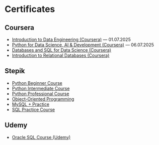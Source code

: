 # Certificates

## Coursera

- [Introduction to Data Engineering (Coursera)](https://www.coursera.org/account/accomplishments/verify/6XFV92CM88JB) — 01.07.2025  
- [Python for Data Science, AI & Development (Coursera)](https://www.coursera.org/account/accomplishments/verify/RE1QJ5J27Q9M) — 06.07.2025  
- [Databases and SQL for Data Science (Coursera)](https://www.coursera.org/account/accomplishments/verify/7MXBOZMD8SHE)  
- [Introduction to Relational Databases (Coursera)](https://www.coursera.org/account/accomplishments/verify/Q1QM933TRCOI)

## Stepik

- [Python Beginner Course](https://stepik.org/cert/2056820?lang=en)  
- [Python Intermediate Course](https://stepik.org/cert/2341634?lang=en)  
- [Python Professional Course](https://stepik.org/cert/2432220?lang=en)  
- [Object-Oriented Programming](https://stepik.org/cert/2486167?lang=en)  
- [MySQL + Practice](https://stepik.org/cert/2530129?lang=en)  
- [SQL Practice Course](https://stepik.org/cert/2888336?lang=en)

## Udemy

- [Oracle SQL Course (Udemy)](https://www.udemy.com/certificate/UC-0980df6f-7645-4129-a572-7a045118e41e/)
